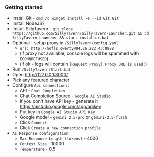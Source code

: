### Getting started
* Install Git - `cmd /c winget install -e --id Git.Git`
* Install NodeJS?
* Install SillyTavern - `git clone https://github.com/SillyTavern/SillyTavern-Launcher.git && cd SillyTavern-Launcher && start installer.bat`
* Optional - setup proxy in `/SillyTavern/config.yaml`
  * `url: http://hofls:qwerty@84.26.222.43:8888`
  * (if proxy not available, console logs will be spammed with `ECONNREFUSED`)
  * (if ok - logs will contain `[Request Proxy] Proxy URL is used:`)
* Run `/SillyTavern/Start.bat`
* Open http://127.0.0.1:8000/
* Pick any featured character
* Configure `Api connections`:
  * API - `Chat Completion`
  * Chat Completion Source - `Google AI Studio`
  * If you don't have API key - generate it https://aistudio.google.com/app/apikey
  * Put key in `Google AI Studio API Key`
  * Google model - `gemini 2.5-pro` or `gemini-2.5-flash`
  * Click `Connect`
  * Click `Create a new connection profile`
* `AI Response configuration`:
  * `Max Response Length (tokens)` - 4000
  * `Context Size` - 10000
  * `Temperature` - 0.5
